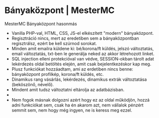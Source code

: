 # Bányaközpont | MesterMC

MesterMC Bányaközpont hasonmás

- Vanilla PHP-val, HTML, CSS, JS-el elkészített "modern" bányaközpont.
- Regisztráció nincs, mert az eredetiben sem a bányaközpontban regisztrálsz, ezért be kell szúrnod sorokat.
- Minden amit emailra küldene ki: bé/korona/ft küldés, jelszó változtatás, email változtatás, txt-ben le generálja neked az akkor létrehozott linket.
- SQL injection elleni protekcióval van védve, SESSION-okban tárolt adat lekérdezés oldal betöltés elején, amit csak bejelentkezéskor kap meg.
- Plusz funkciókat hozzáadtam, ami az erdetiben nincs benne: bányaközpont profilkép, korona/ft küldés, etc.
- Dinamikus rang vásárlás, lekérdezés, dinamikus extrák változtatása (beköszönő, névelő).
- Mindent amit tudsz változtatni eltárolja az adatbázisban.
-
- Nem fogok másnak dolgozni azért hogy ez az oldal működjön, hozzá adni funkciókat sem, csak ha én akarom azt, nem vállalok pénzért semmit sem, nem hogy még ingyen, ne is keress meg ezzel.
